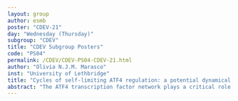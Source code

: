 ```yaml
---
layout: group
author: esmb
poster: "CDEV-21"
day: "Wednesday (Thursday)"
subgroup: "CDEV"
title: "CDEV Subgroup Posters"
code: "PS04"
permalink: /CDEV/CDEV-PS04-CDEV-21.html
author: "Olivia N.J.M. Marasco"
inst: "University of Lethbridge"
title: "Cycles of self-limiting ATF4 regulation: a potential dynamical motif."
abstract: "The ATF4 transcription factor network plays a critical role in controlling the shift from pro-survival to pro-apoptosis regimes when mammalian cells experience starvation, viral infection, ER or oxidative stresses. Continued activation of pro-survival pathways with failure to initiate apoptosis under chronic stress is associated with dysfunction of the ATF4 network and is a feature of cells undergoing tumorigenesis. The shift between the pro-survival and pro-apoptosis regimes is observed to be switch-like over time but the mechanisms by which this shift occurs, or which components contribute to this emergent behaviour, are not fully understood. It may be possible to gain a better understanding of the factors that control this network by studying it in contextually isolated modules identifying unique dynamical motifs that may contribute to the ATF4 network's emergent dynamical behaviour. Self-limiting ATF4 regulation has been observed with respect to CARE (C/EBP-ATF Response Element)-containing targets under amino acid limitation and describes behaviour in which the expression of these targets is initially promoted and then later repressed by other targets in a timed program. A model of ATF4's regulation of Cat-1, an amino-acid transporter that is upregulated in response to amino-acid starvation, is evaluated as a potential example of a self-limiting motif."
---
```

